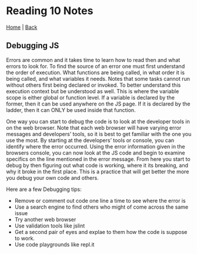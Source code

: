 # Reading 10 Notes

[Home](/README.md) | [Back](/201-main/201TableofContents.md)

## Debugging JS

Errors are common and it takes time to learn how to read then and what errors to look for. To find the source of an error one must first understand the order of execution. What functions are being called, in what order it is being called, and what variables it needs. Notes that some tasks cannot run without others first being declared or invoked. To better understand this execution context but be understood as well. This is where the variable scope is either global or function level. If a variable is declared by the former, then it can be used anywhere on the JS page. If it is declared by the ladder, then it can ONLY be used inside that function. 

One way you can start to debug the code is to look at the developer tools in on the web browser. Note that each web browser will have varying error messages and developers’ tools, so it is best to get familiar with the one you use the most. By starting at the developers’ tools or console, you can identify where the error occurred. Using the error information given in the browsers console, you can now look at the JS code and begin to examine specifics on the line mentioned in the error message. From here you start to debug by then figuring out what code is working, where it its breaking, and why it broke in the first place. This is a practice that will get better the more you debug your own code and others. 

Here are a few Debugging tips:

<ul>
      <li> Remove or comment out code one line a time to see where the error is </li>
      <li> Use a search engine to find others who might of come across the same issue</li>
      <li> Try another web browser </li>
      <li> Use validation tools like jslint</li>
      <li> Get a second pair of eyes and explae to them how the code is suppose to work.</li>
      <li> Use code playgrounds like repl.it</li>
    
</ul>

